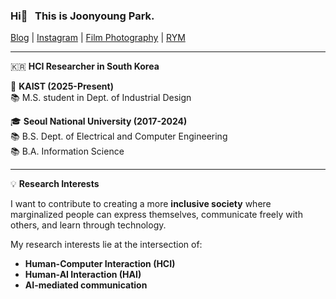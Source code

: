 ### Hi👋 &nbsp; This is __Joonyoung Park__. 
[Blog](https://joonyoung.dev) | [Instagram](https://www.instagram.com/partlyjadedyouth/) | [Film Photography](https://www.instagram.com/partlyjadedyesterdays/) | [RYM](https://rateyourmusic.com/~Proshuto)  

---
    
🇰🇷 __HCI Researcher in South Korea__  

🏫 __KAIST (2025-Present)__
<br/>
📚 M.S. student in Dept. of Industrial Design

🎓 __Seoul National University (2017-2024)__ 
<br/>
📚 B.S. Dept. of Electrical and Computer Engineering
<br/>
📚 B.A. Information Science  

---

💡 __Research Interests__

I want to contribute to creating a more __inclusive society__ where marginalized people can express themselves, communicate freely with others, and learn through technology.

My research interests lie at the intersection of: 
- __Human-Computer Interaction (HCI)__
- __Human-AI Interaction (HAI)__
- __AI-mediated communication__

<!---
partlyjadedyouth/partlyjadedyouth is a ✨ special ✨ repository because its `README.md` (this file) appears on your GitHub profile.
You can click the Preview link to take a look at your changes.
--->

